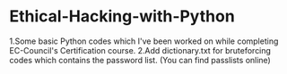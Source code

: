 # Ethical-Hacking-with-Python
1.Some basic Python codes which I've been worked on while completing EC-Council's Certification course.
2.Add dictionary.txt for bruteforcing codes which contains the password list.
(You can find passlists online)
